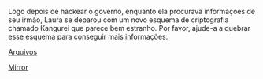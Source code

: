 Logo depois de hackear o governo, enquanto ela procurava informações de seu irmão, Laura se deparou com um novo esquema de criptografia chamado Kangurei que parece bem estranho. Por favor, ajude-a a quebrar esse esquema para conseguir mais informações.

[Arquivos](https://static.pwn2win.party/kangurei_2d5cf6c7539fce2f747b905167b0dce3904181b760b0d1bab7adbd2151665547.tar.gz)

[Mirror](https://drive.google.com/file/d/1cq2ow6CVawLpG1WTJfRUCALMdzxZMEvA/view?usp=drivesdk)
